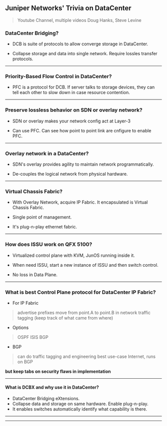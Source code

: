 ## Juniper Networks' Trivia on  DataCenter
> Youtube Channel, multiple videos
> Doug Hanks, Steve Levine

### DataCenter Bridging?

* DCB is suite of protocols to allow converge storage in DataCenter.

* Collapse storage and data into single network. Require lossles transfer protocols.

---

### Priority-Based Flow Control in DataCenter?

* PFC is a protocol for DCB. If server talks to storage devices, they can tell each other to slow down in case resource contention.

---

### Preserve lossless behavior on SDN or overlay network?

* SDN or overlay makes your network config act at Layer-3

* Can use PFC. Can see how point to point link are cnfigure to enable PFC.

---

### Overlay network in a DataCenter?

* SDN's overlay provides agility to maintain network programmatically.

* De-couples the logical network from physical hardware.

---

### Virtual Chassis Fabric?

* With Overlay Network, acquire IP Fabric. It encapsulated is Virtual Chassis Fabric.

* Single point of management.

* It's plug-n-play ethernet fabric.

---

### How does ISSU work on QFX 5100?

* Virtualized control plane with KVM, JunOS running inside it.

* When need ISSU, start a new instance of ISSU and then switch control.

* No loss in Data Plane.

---

### What is best Control Plane protocol for DataCenter IP Fabric?

* For IP Fabric
> advertise prefixes
> move from point.A to point.B in network
> traffic tagging (keep track of what came from where)

* Options
> OSPF
> ISIS
> BGP

* BGP
> can do traffic tagging and engineering
> best use-case Internet, runs on BGP

**but keep tabs on security flaws in implementation**

---

#### What is DCBX and why use it in DataCenter?

* DataCenter Bridging eXtensions.
* Collapse data and storage on same hardware. Enable plug-n-play.
* It enables switches automatically identify what capability is there.

---
---
